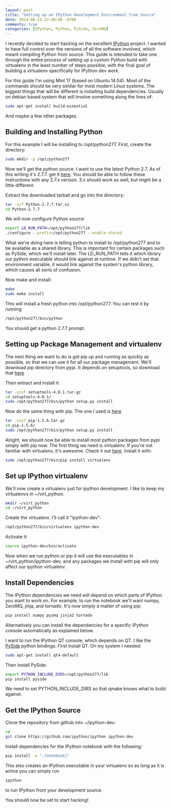 ```yaml
---
layout: post
title: "Setting up an IPython Development Environment from Source"
date: 2014-06-15 22:40:00 -0700
comments: true
categories: [IPython, Python, PySide, ZeroMQ] 
---
```


I recently decided to start hacking on the excellent [IPython](http://ipython.org/)
project. I wanted
to have full control over the versions of all the software involved, which
meant compiling Python from source. This guide is intended to take one through
the entire process of setting up a custom Python build with virtualenv in the
least number of steps possible, with the final goal of building a virtualenv
specifically for IPython dev work.

For this guide I'm using Mint 17 (based on Ubuntu 14.04). Most of the commands
should be very similar for most modern Linux systems. The biggest things that
will be different is installing build dependencies. Usually on debian based
system that will involve something along the lines of:

``` bash
sudo apt-get install build-essential
```

And maybe a few other packages.

## Building and Installing Python

For this example I will be installing to /opt/python277. First, create the
directory:

``` bash
sudo mkdir -p /opt/python277
```

Now we'll get the python source.
I want to use the latest Python 2.7. As of this writing it's 2.7.7.
get it [here](https://www.python.org/ftp/python/2.7.7/Python-2.7.7.tar.xz).
You should be able to follow these instructions with any 2.7.x version. 3.x
should work as well, but might be a little different.

Extract the downloaded tarball and go into the directory:

``` bash
tar -xvf Python-2.7.7.tar.xz
cd Python-2.7.7
```

We will now configure Python source:

``` bash
export LD_RUN_PATH=/opt/python277/lib
./configure --prefix=/opt/python277 --enable-shared
```

What we're doing here is telling python to install to /opt/python277
and to be available as a shared library. This is important for
certain packages such as PySide, which we'll install later. The LD_RUN_PATH tells it which
library our python executable should link against at runtime. If
we didn't set that environment variable, it would link against the
system's python library, which causes all sorts of confusion.

Now make and install:
``` bash
make
sudo make install
```

This will install a fresh python into /opt/python277. You can test it by running

``` bash
/opt/python277/bin/python
```

You should get a python 2.7.7 prompt.

## Setting up Package Management and virtualenv

The next thing we want to do is get pip up and running as quickly as possible,
so that we can use it for all our package management. We'll download pip
directory from pypi. It depends on setuptools, so download that
[here](https://pypi.python.org/packages/source/s/setuptools/setuptools-4.0.1.tar.gz#md5=190b1d4470de9bae0b4414353e14700d)

Then extract and install it:
``` bash
tar -xzvf setuptools-4.0.1.tar.gz
cd setuptools-4.0.1/
sudo /opt/python277/bin/python setup.py install
```

Now do the same thing with pip. The one I used is
[here](https://pypi.python.org/packages/source/p/pip/pip-1.5.6.tar.gz#md5=01026f87978932060cc86c1dc527903e)
``` bash
tar -xzvf pip-1.5.6.tar.gz
cd pip-1.5.6/
sudo /opt/python277/bin/python setup.py install
```

Alright, we should now be able to install most python packages from pypi simply
with pip now. The first thing we need is virtualenv. If you're not familiar with
virtualenv, it's awesome. Check it out [here](http://virtualenv.readthedocs.org/en/latest/).
Install it with:
``` bash
sudo /opt/python277/bin/pip install virtualenv
```

## Set up IPython virtualenv

We'll now create a virtualenv just for ipython development. I like to keep my
virtualenvs in ~/virt_python.
``` bash
mkdir ~/virt_python
cd ~/virt_python
```

Create the virtualenv. I'll call it "ipython-dev":
``` bash
/opt/python277/bin/virtualenv ipython-dev
```

Activate it:
``` bash
source ipython-dev/bin/activate
```

Now when we run python or pip it will use the executables in
~/virt_python/ipython-dev, and any packages we install with pip
will only affect our ipython virtualenv.

## Install Dependencies

The IPython dependencies we need will depend on which parts of IPython you want
to work on. For example, to run the notebook we'll want numpy, ZeroMQ, jinja,
and tornado. It's now simply a
matter of using pip:
``` bash
pip install numpy pyzmq jinja2 tornado
```

Alternatively you can install the dependencies for a specific IPython console
automatically as explained below.

I want to run the IPython QT console, which depends on QT. I like the [PySide](http://qt-project.org/wiki/pyside)
python bindings. First install QT. On my system I needed:
``` bash
sudo apt-get install qt4-default
```

Then install PySide:
``` bash
export PYTHON_INCLUDE_DIRS=/opt/python277/lib
pip install pyside
```

We need to set PYTHON_INCLUDE_DIRS so that qmake knows what to build against.



## Get the IPython Source

Clone the repository from github into ~/ipython-dev:
``` bash
cd
git clone https://github.com/ipython/ipython ipython-dev
```

Install dependencies for the IPython notebook with the following:
``` bash
pip install -e ".[notebook]"
```

This also creates an IPython executable in your virtualenv so as long as it is
active you can simply run
``` bash
ipython
```
to run IPython from your development source.

You should now be set to start hacking!
